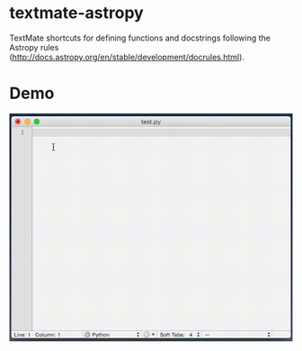 # textmate-astropy
TextMate shortcuts for defining functions and docstrings following the Astropy rules (http://docs.astropy.org/en/stable/development/docrules.html).

# Demo
![alt tag](https://github.com/gbrammer/textmate-astropy/blob/master/apy-tm.gif)
